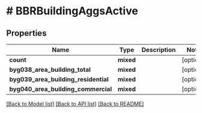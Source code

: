 # # BBRBuildingAggsActive

## Properties

Name | Type | Description | Notes
------------ | ------------- | ------------- | -------------
**count** | **mixed** |  | [optional]
**byg038_area_building_total** | **mixed** |  | [optional]
**byg039_area_building_residential** | **mixed** |  | [optional]
**byg040_area_building_commercial** | **mixed** |  | [optional]

[[Back to Model list]](../../README.md#models) [[Back to API list]](../../README.md#endpoints) [[Back to README]](../../README.md)

